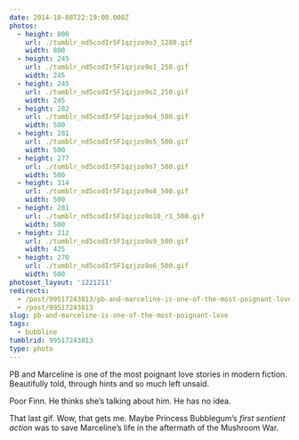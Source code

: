 ```yaml
---
date: 2014-10-08T22:19:00.000Z
photos:
  - height: 800
    url: ./tumblr_nd5codIr5F1qzjzo9o3_1280.gif
    width: 800
  - height: 245
    url: ./tumblr_nd5codIr5F1qzjzo9o1_250.gif
    width: 245
  - height: 245
    url: ./tumblr_nd5codIr5F1qzjzo9o2_250.gif
    width: 245
  - height: 282
    url: ./tumblr_nd5codIr5F1qzjzo9o4_500.gif
    width: 500
  - height: 281
    url: ./tumblr_nd5codIr5F1qzjzo9o5_500.gif
    width: 500
  - height: 277
    url: ./tumblr_nd5codIr5F1qzjzo9o7_500.gif
    width: 500
  - height: 314
    url: ./tumblr_nd5codIr5F1qzjzo9o8_500.gif
    width: 500
  - height: 281
    url: ./tumblr_nd5codIr5F1qzjzo9o10_r1_500.gif
    width: 500
  - height: 212
    url: ./tumblr_nd5codIr5F1qzjzo9o9_500.gif
    width: 425
  - height: 270
    url: ./tumblr_nd5codIr5F1qzjzo9o6_500.gif
    width: 500
photoset_layout: '1221211'
redirects:
  - /post/99517243813/pb-and-marceline-is-one-of-the-most-poignant-love
  - /post/99517243813
slug: pb-and-marceline-is-one-of-the-most-poignant-love
tags:
  - bubbline
tumblrid: 99517243813
type: photo
---
```

<p>PB and Marceline is one of the most poignant love stories in modern fiction.  Beautifully told, through hints and so much left unsaid.</p>

<p>Poor Finn.  He thinks she&rsquo;s talking about him.  He has no idea.</p>

<p>That last gif.  Wow, that gets me.  Maybe Princess Bubblegum&rsquo;s <em>first sentient action</em> was to save Marceline&rsquo;s life in the aftermath of the Mushroom War.</p>
